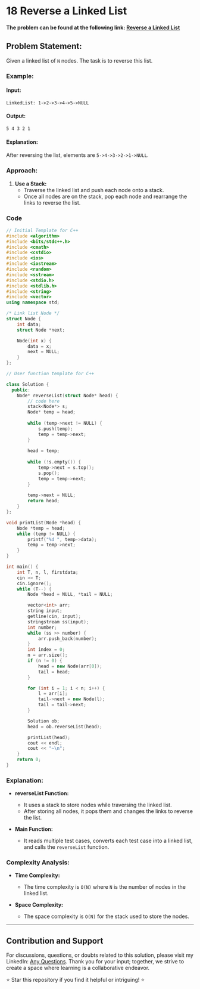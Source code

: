 # 18 Reverse a Linked List

**The problem can be found at the following link: [Reverse a Linked List](https://www.geeksforgeeks.org/problems/reverse-a-linked-list/1)**
## Problem Statement:

Given a linked list of `N` nodes. The task is to reverse this list.

### Example:

#### Input:
```
LinkedList: 1->2->3->4->5->NULL
```

#### Output:
```
5 4 3 2 1
```

#### Explanation:
After reversing the list, elements are `5->4->3->2->1->NULL`.

### Approach:

1. **Use a Stack:**
   - Traverse the linked list and push each node onto a stack.
   - Once all nodes are on the stack, pop each node and rearrange the links to reverse the list.

### Code

```cpp
// Initial Template for C++
#include <algorithm>
#include <bits/stdc++.h>
#include <cmath>
#include <cstdio>
#include <ios>
#include <iostream>
#include <random>
#include <sstream>
#include <stdio.h>
#include <stdlib.h>
#include <string>
#include <vector>
using namespace std;

/* Link list Node */
struct Node {
    int data;
    struct Node *next;

    Node(int x) {
        data = x;
        next = NULL;
    }
};

// User function template for C++

class Solution {
  public:
    Node* reverseList(struct Node* head) {
        // code here
        stack<Node*> s;
        Node* temp = head;
        
        while (temp->next != NULL) {
            s.push(temp);
            temp = temp->next;
        }
        
        head = temp;
        
        while (!s.empty()) {
            temp->next = s.top();
            s.pop();
            temp = temp->next;
        }
        
        temp->next = NULL;
        return head;
    }
};

void printList(Node *head) {
    Node *temp = head;
    while (temp != NULL) {
        printf("%d ", temp->data);
        temp = temp->next;
    }
}

int main() {
    int T, n, l, firstdata;
    cin >> T;
    cin.ignore();
    while (T--) {
        Node *head = NULL, *tail = NULL;

        vector<int> arr;
        string input;
        getline(cin, input);
        stringstream ss(input);
        int number;
        while (ss >> number) {
            arr.push_back(number);
        }
        int index = 0;
        n = arr.size();
        if (n != 0) {
            head = new Node(arr[0]);
            tail = head;
        }

        for (int i = 1; i < n; i++) {
            l = arr[i];
            tail->next = new Node(l);
            tail = tail->next;
        }

        Solution ob;
        head = ob.reverseList(head);

        printList(head);
        cout << endl;
        cout << "~\n";
    }
    return 0;
}
```

### Explanation:

- **reverseList Function:**
  - It uses a stack to store nodes while traversing the linked list.
  - After storing all nodes, it pops them and changes the links to reverse the list.

- **Main Function:**
  - It reads multiple test cases, converts each test case into a linked list, and calls the `reverseList` function.

### Complexity Analysis:

- **Time Complexity:**
  - The time complexity is `O(N)` where `N` is the number of nodes in the linked list.

- **Space Complexity:**
  - The space complexity is `O(N)` for the stack used to store the nodes.

---

## Contribution and Support

For discussions, questions, or doubts related to this solution, please visit my LinkedIn: [Any Questions](https://www.linkedin.com/in/aniket-yadav-2162ab239/). Thank you for your input; together, we strive to create a space where learning is a collaborative endeavor.

⭐ Star this repository if you find it helpful or intriguing! ⭐

